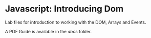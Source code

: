 # Javascript: Introducing Dom

Lab files for introduction to working with the DOM, Arrays and Events.

A PDF Guide is available in the <em>docs</em> folder.
